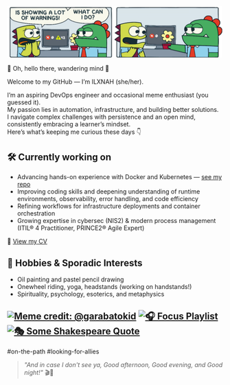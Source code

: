 <img src="error_meme.png" width="501px" />



👋 Oh, hello there, wandering mind 🌱

Welcome to my GitHub — I’m ILXNAH (she/her).


I’m an aspiring DevOps engineer and occasional meme enthusiast (you guessed it).  
My passion lies in automation, infrastructure, and building better solutions.  
I navigate complex challenges with persistence and an open mind, consistently embracing a learner’s mindset.  
Here’s what’s keeping me curious these days 👇

## 🛠 Currently working on
- Advancing hands-on experience with Docker and Kubernetes — [see my repo](https://github.com/ILXNAH/docker-and-k8s)
- Improving coding skills and deepening understanding of runtime environments, observability, error handling, and code efficiency
- Refining workflows for infrastructure deployments and container orchestration
- Growing expertise in cybersec (NIS2) & modern process management (ITIL® 4 Practitioner, PRINCE2® Agile Expert)

📄 [View my CV](https://ilxnah.github.io/cv/ilona-louckova.pdf)

## 🎨 Hobbies & Sporadic Interests
- Oil painting and pastel pencil drawing
- Onewheel riding, yoga, headstands (working on handstands!)
- Spirituality, psychology, esoterics, and metaphysics

[![Meme credit: @garabatokid](https://img.shields.io/badge/meme%20credit%3A%20%40garabatokid-b92035?style=flat&color=b92035)](https://x.com/garabatokid) [![🎧 Focus Playlist](https://img.shields.io/badge/🎧%20Focus%20Playlist-3a3b3f?style=flat&color=2e8540)](https://youtube.com/playlist?list=PLnhm-_a3haJYBaeCwKZevJNmA3uwKMFhp&si=nqgNeV_LVEUHi1jQ) [![🎭 Some Shakespeare Quote](https://img.shields.io/badge/🎭%20Some%20Shakespeare%20Quote-ffffff?style=flat&color=883a50)](https://github.com/ILXNAH/ILXNAH/blob/main/quote.jpg)
---
#on-the-path #looking-for-allies

> _"And in case I don't see ya, Good afternoon, Good evening, and Good night!"_ 🎬🌙

<!--
- 👯 I’m looking to collaborate on ...
- 🤔 I’m looking for help with ...
- 💬 Ask me about ...
- 📫 How to reach me: ...
-->
